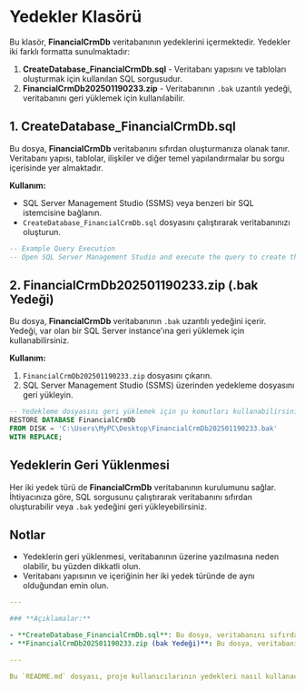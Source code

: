 # **Yedekler Klasörü**

Bu klasör, **FinancialCrmDb** veritabanının yedeklerini içermektedir. Yedekler iki farklı formatta sunulmaktadır: 

1. **CreateDatabase_FinancialCrmDb.sql** - Veritabanı yapısını ve tabloları oluşturmak için kullanılan SQL sorgusudur.
2. **FinancialCrmDb202501190233.zip** - Veritabanının `.bak` uzantılı yedeği, veritabanını geri yüklemek için kullanılabilir.

## 1. **CreateDatabase_FinancialCrmDb.sql**
Bu dosya, **FinancialCrmDb** veritabanını sıfırdan oluşturmanıza olanak tanır. Veritabanı yapısı, tablolar, ilişkiler ve diğer temel yapılandırmalar bu sorgu içerisinde yer almaktadır.

**Kullanım:**
- SQL Server Management Studio (SSMS) veya benzeri bir SQL istemcisine bağlanın.
- `CreateDatabase_FinancialCrmDb.sql` dosyasını çalıştırarak veritabanınızı oluşturun.

```sql
-- Example Query Execution
-- Open SQL Server Management Studio and execute the query to create the database
```



## 2. **FinancialCrmDb202501190233.zip (.bak Yedeği)**

Bu dosya, **FinancialCrmDb** veritabanının `.bak` uzantılı yedeğini içerir. Yedeği, var olan bir SQL Server instance'ına geri yüklemek için kullanabilirsiniz.

**Kullanım:**

1. `FinancialCrmDb202501190233.zip` dosyasını çıkarın.
2. SQL Server Management Studio (SSMS) üzerinden yedekleme dosyasını geri yükleyin.

```sql
-- Yedekleme dosyasını geri yüklemek için şu komutları kullanabilirsiniz:
RESTORE DATABASE FinancialCrmDb
FROM DISK = 'C:\Users\MyPC\Desktop\FinancialCrmDb202501190233.bak'
WITH REPLACE;

```



## Yedeklerin Geri Yüklenmesi

Her iki yedek türü de **FinancialCrmDb** veritabanının kurulumunu sağlar. İhtiyacınıza göre, SQL sorgusunu çalıştırarak veritabanını sıfırdan oluşturabilir veya `.bak` yedeğini geri yükleyebilirsiniz.

## Notlar

- Yedeklerin geri yüklenmesi, veritabanının üzerine yazılmasına neden olabilir, bu yüzden dikkatli olun.
- Veritabanı yapısının ve içeriğinin her iki yedek türünde de aynı olduğundan emin olun.

```yaml
---

### **Açıklamalar:**

- **CreateDatabase_FinancialCrmDb.sql**: Bu dosya, veritabanını sıfırdan oluşturmak için kullanılan SQL komutlarını içeriyor. Genellikle, veritabanı yapısının elle oluşturulması gerektiğinde tercih edilir.
- **FinancialCrmDb202501190233.zip (bak Yedeği)**: Bu dosya, veritabanının tam yedeğini içeren bir yedekleme dosyasıdır. `.bak` uzantılı yedek, SQL Server veritabanını geri yüklerken kullanılır.

---

Bu `README.md` dosyası, proje kullanıcılarının yedekleri nasıl kullanacaklarını kolayca anlamalarına yardımcı olacaktır. Yedek dosyalarınızı **`yedekler`** klasörüne eklerken, bu **`README.md`** dosyasını da oraya eklemeyi unutmayın. 😊

```

